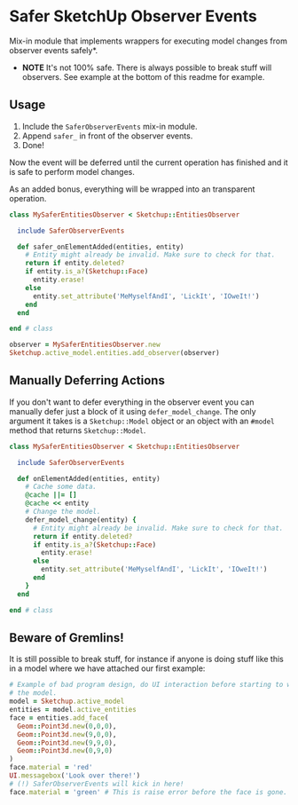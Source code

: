 Safer SketchUp Observer Events
==============================

Mix-in module that implements wrappers for executing model changes from observer events safely*.

* **NOTE** It's not 100% safe. There is always possible to break stuff will observers. See example at the bottom of this readme for example.

Usage
-----

1. Include the `SaferObserverEvents` mix-in module.
2. Append `safer_` in front of the observer events.
3. Done!

Now the event will be deferred until the current operation has finished and it is safe to perform model changes.

As an added bonus, everything will be wrapped into an transparent operation.

```ruby
class MySaferEntitiesObserver < Sketchup::EntitiesObserver

  include SaferObserverEvents

  def safer_onElementAdded(entities, entity)
    # Entity might already be invalid. Make sure to check for that.
    return if entity.deleted?
    if entity.is_a?(Sketchup::Face)
      entity.erase!
    else
      entity.set_attribute('MeMyselfAndI', 'LickIt', 'IOweIt!')
    end
  end

end # class

observer = MySaferEntitiesObserver.new
Sketchup.active_model.entities.add_observer(observer)
```

Manually Deferring Actions
----------------------------

If you don't want to defer everything in the observer event you can manually defer just a block of it using `defer_model_change`. The only argument it takes is a `Sketchup::Model` object or an object with an `#model` method that returns `Sketchup::Model`.

```ruby
class MySaferEntitiesObserver < Sketchup::EntitiesObserver

  include SaferObserverEvents

  def onElementAdded(entities, entity)
    # Cache some data.
    @cache ||= []
    @cache << entity
    # Change the model.
    defer_model_change(entity) {
      # Entity might already be invalid. Make sure to check for that.
      return if entity.deleted?
      if entity.is_a?(Sketchup::Face)
        entity.erase!
      else
        entity.set_attribute('MeMyselfAndI', 'LickIt', 'IOweIt!')
      end
    }
  end

end # class
```

Beware of Gremlins!
-------------------

It is still possible to break stuff, for instance if anyone is doing stuff like this in a model where we have attached our first example:
```ruby
# Example of bad program design, do UI interaction before starting to work on
# the model.
model = Sketchup.active_model
entities = model.active_entities
face = entities.add_face(
  Geom::Point3d.new(0,0,0),
  Geom::Point3d.new(9,0,0),
  Geom::Point3d.new(9,9,0),
  Geom::Point3d.new(0,9,0)
)
face.material = 'red'
UI.messagebox('Look over there!')
# (!) SaferObserverEvents will kick in here!
face.material = 'green' # This is raise error before the face is gone.
```
